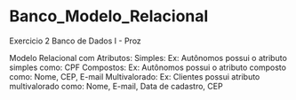# Banco_Modelo_Relacional
Exercicio 2 Banco de Dados I - Proz


Modelo Relacional com Atributos:
Simples: Ex: Autônomos possui o atributo simples como: CPF
Compostos: Ex: Autônomos possui o atributo composto como: Nome, CEP, E-mail
Multivalorado: Ex: Clientes possui atributo multivalorado como: Nome, E-mail, Data de cadastro, CEP 

